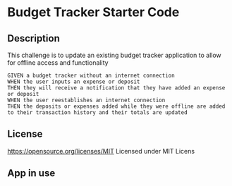 # Budget Tracker Starter Code

## Description
This challenge is to update an existing budget tracker application to allow for offline access and functionality

	GIVEN a budget tracker without an internet connection
	WHEN the user inputs an expense or deposit
	THEN they will receive a notification that they have added an expense or deposit
	WHEN the user reestablishes an internet connection
	THEN the deposits or expenses added while they were offline are added to their transaction history and their totals are updated


## License
https://opensource.org/licenses/MIT 
Licensed under MIT Licens
## App in use
